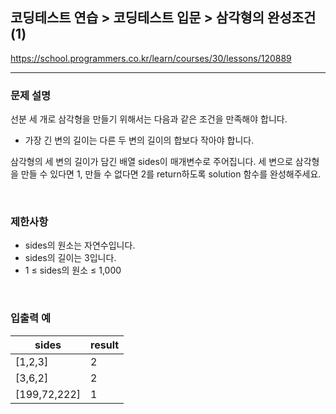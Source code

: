 ## 코딩테스트 연습 > 코딩테스트 입문 > 삼각형의 완성조건 (1)

https://school.programmers.co.kr/learn/courses/30/lessons/120889

---

### 문제 설명

선분 세 개로 삼각형을 만들기 위해서는 다음과 같은 조건을 만족해야 합니다.

- 가장 긴 변의 길이는 다른 두 변의 길이의 합보다 작아야 합니다.

삼각형의 세 변의 길이가 담긴 배열 sides이 매개변수로 주어집니다. 세 변으로 삼각형을 만들 수 있다면 1, 만들 수 없다면 2를 return하도록 solution 함수를 완성해주세요.

</br>

### 제한사항

- sides의 원소는 자연수입니다.
- sides의 길이는 3입니다.
- 1 ≤ sides의 원소 ≤ 1,000

</br>

### 입출력 예

| sides        | result |
| ------------ | ------ |
| [1,2,3]      | 2      |
| [3,6,2]      | 2      |
| [199,72,222] | 1      |

